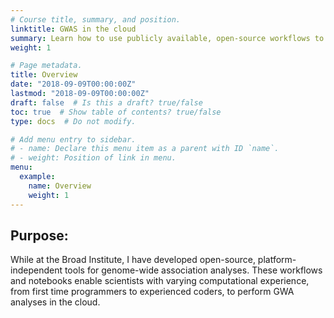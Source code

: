 ```yaml
---
# Course title, summary, and position.
linktitle: GWAS in the cloud
summary: Learn how to use publicly available, open-source workflows to perform a genome wide association analysis on the Terra platform.
weight: 1

# Page metadata.
title: Overview
date: "2018-09-09T00:00:00Z"
lastmod: "2018-09-09T00:00:00Z"
draft: false  # Is this a draft? true/false
toc: true  # Show table of contents? true/false
type: docs  # Do not modify.

# Add menu entry to sidebar.
# - name: Declare this menu item as a parent with ID `name`.
# - weight: Position of link in menu.
menu:
  example:
    name: Overview
    weight: 1
---
```


## Purpose:  

While at the Broad Institute, I have developed open-source, platform-independent tools for genome-wide association analyses. These workflows and notebooks enable scientists with varying computational experience, from first time programmers to experienced coders, to perform GWA analyses in the cloud. 